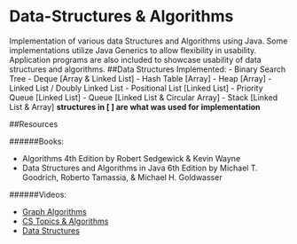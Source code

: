 # Data-Structures & Algorithms
Implementation of various data Structures and Algorithms using Java. Some implementations utilize Java Generics to allow flexibility in usability. Application programs are also included to showcase usability of data structures and algorithms.
##Data Structures Implemented:
    - Binary Search Tree
    - Deque [Array & Linked List]
    - Hash Table [Array]
    - Heap [Array]
    - Linked List / Doubly Linked List
    - Positional List [Linked List]
    - Priority Queue [Linked List]
    - Queue [Linked List & Circular Array]
    - Stack [Linked List & Array]
**structures in [ ] are what was used for implementation**

##Resources

######Books:
* Algorithms 4th Edition by Robert Sedgewick & Kevin Wayne
* Data Structures and Algorithms in Java 6th Edition by  Michael T. Goodrich, Roberto Tamassia, & Michael H. Goldwasser

######Videos:
* [Graph Algorithms](https://www.youtube.com/channel/UCD8yeTczadqdARzQUp29PJw)
* [CS Topics & Algorithms](https://www.youtube.com/channel/UCZCFT11CWBi3MHNlGf019nw)
* [Data Structures](https://www.youtube.com/watch?v=RBSGKlAvoiM&list=PLFZuFCCTWGRJCPUQDGubU35zm6R2UEAE9&index=13&t=11037s&ab_channel=freeCodeCamp.org)
